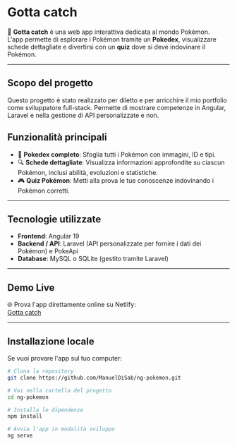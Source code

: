 # Gotta catch

🌟 **Gotta catch** è una web app interattiva dedicata al mondo Pokémon.  
L'app permette di esplorare i Pokémon tramite un **Pokedex**, visualizzare schede dettagliate e divertirsi con un **quiz** dove si deve indovinare il Pokémon.

---

## Scopo del progetto

Questo progetto è stato realizzato per diletto e per arricchire il mio portfolio come sviluppatore full-stack.
Permette di mostrare competenze in Angular, Laravel e nella gestione di API personalizzate e non.

## Funzionalità principali

- 📝 **Pokedex completo**: Sfoglia tutti i Pokémon con immagini, ID e tipi.  
- 🔍 **Schede dettagliate**: Visualizza informazioni approfondite su ciascun Pokémon, inclusi abilità, evoluzioni e statistiche.  
- 🎮 **Quiz Pokémon**: Metti alla prova le tue conoscenze indovinando i Pokémon corretti.

---

## Tecnologie utilizzate

- **Frontend**: Angular 19  
- **Backend / API**: Laravel (API personalizzate per fornire i dati dei Pokémon) e PokeApi 
- **Database**: MySQL o SQLite (gestito tramite Laravel)  

---

## Demo Live

🌐 Prova l'app direttamente online su Netlify:  
[Gotta catch](https://gottacatch.netlify.app/)

---

## Installazione locale

Se vuoi provare l'app sul tuo computer:  

```bash
# Clona la repository
git clone https://github.com/ManuelDiSab/ng-pokemon.git

# Vai nella cartella del progetto
cd ng-pokemon

# Installa le dipendenze
npm install

# Avvia l'app in modalità sviluppo
ng serve
